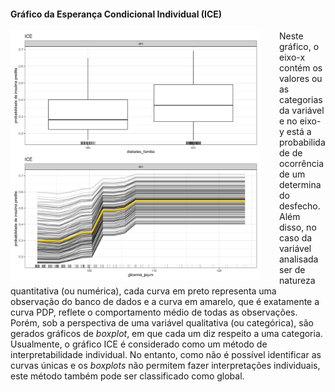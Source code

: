 #### Gráfico da Esperança Condicional Individual (ICE)

<img src="ice_plot_xgb.png" width="400" style="float: left; padding-right: 30px"/>

Neste gráfico, o eixo-x contém os valores ou as categorias da variável e no eixo-y está a probabilidade de ocorrência de um determinado desfecho. Além disso, no caso da variável analisada ser de natureza quantitativa (ou numérica), cada curva em preto representa uma observação do banco de dados e a curva em amarelo, que é exatamente a curva PDP, reflete o comportamento médio de todas as observações. Porém, sob a perspectiva de uma variável qualitativa (ou categórica), são gerados gráficos de _boxplot_, em que cada um diz respeito a uma categoria. Usualmente, o gráfico ICE é considerado como um método de interpretabilidade individual. No entanto, como não é possível identificar as curvas únicas e os _boxplots_ não permitem fazer interpretações individuais, este método também pode ser classificado como global.
